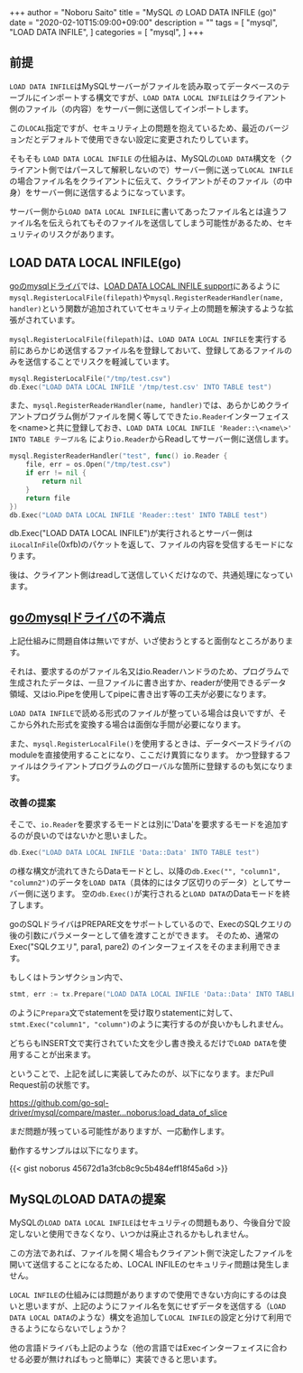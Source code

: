 +++
author = "Noboru Saito"
title = "MySQL の LOAD DATA INFILE (go)"
date = "2020-02-10T15:09:00+09:00"
description = ""
tags = [
    "mysql",
    "LOAD DATA INFILE",
]
categories = [
    "mysql",
]
+++

## 前提

`LOAD DATA INFILE`はMySQLサーバーがファイルを読み取ってデータベースのテーブルにインポートする構文ですが、`LOAD DATA LOCAL INFILE`はクライアント側のファイル（の内容）をサーバー側に送信してインポートします。

この`LOCAL`指定ですが、セキュリティ上の問題を抱えているため、最近のバージョンだとデフォルトで使用できない設定に変更されたりしています。

そもそも `LOAD DATA LOCAL INFILE` の仕組みは、MySQLの`LOAD DATA`構文を（クライアント側ではパースして解釈しないので）サーバー側に送って`LOCAL INFILE`の場合ファイル名をクライアントに伝えて、クライアントがそのファイル（の中身）をサーバー側に送信するようになっています。

サーバー側から`LOAD DATA LOCAL INFILE`に書いてあったファイル名とは違うファイル名を伝えられてもそのファイルを送信してしまう可能性があるため、セキュリティのリスクがあります。

## LOAD DATA LOCAL INFILE(go)

[goのmysqlドライバ](https://github.com/go-sql-driver/mysql)では、[LOAD DATA LOCAL INFILE support](https://github.com/go-sql-driver/mysql#load-data-local-infile-support)にあるように
`mysql.RegisterLocalFile(filepath)`や`mysql.RegisterReaderHandler(name, handler)`という関数が追加されていてセキュリティ上の問題を解決するような拡張がされています。

`mysql.RegisterLocalFile(filepath)`は、`LOAD DATA LOCAL INFILE`を実行する前にあらかじめ送信するファイル名を登録しておいて、登録してあるファイルのみを送信することでリスクを軽減しています。

```go
mysql.RegisterLocalFile("/tmp/test.csv")
db.Exec("LOAD DATA LOCAL INFILE '/tmp/test.csv' INTO TABLE test")
```

また、`mysql.RegisterReaderHandler(name, handler)`では、あらかじめクライアントプログラム側がファイルを開く等してできた`io.Reader`インターフェイスを\<name\>と共に登録しておき、`LOAD DATA LOCAL INFILE 'Reader::\<name\>' INTO TABLE テーブル名` により`io.Reader`からReadしてサーバー側に送信します。

```go
mysql.RegisterReaderHandler("test", func() io.Reader {
    file, err = os.Open("/tmp/test.csv")
	if err != nil {
	    return nil
	}
	return file
})
db.Exec("LOAD DATA LOCAL INFILE 'Reader::test' INTO TABLE test")
```

db.Exec("LOAD DATA LOCAL INFILE")が実行されるとサーバー側は`iLocalInFile`(0xfb)のパケットを返して、ファイルの内容を受信するモードになります。

後は、クライアント側はreadして送信していくだけなので、共通処理になっています。

## [goのmysqlドライバ](https://github.com/go-sql-driver/mysql)の不満点

上記仕組みに問題自体は無いですが、いざ使おうとすると面倒なところがあります。

それは、要求するのがファイル名又はio.Readerハンドラのため、プログラムで生成されたデータは、一旦ファイルに書き出すか、readerが使用できるデータ領域、又はio.Pipeを使用してpipeに書き出す等の工夫が必要になります。

`LOAD DATA INFILE`で読める形式のファイルが整っている場合は良いですが、そこから外れた形式を変換する場合は面倒な手間が必要になります。

また、`mysql.RegisterLocalFile()`を使用するときは、データベースドライバのmoduleを直接使用することになり、ここだけ異質になります。
かつ登録するファイルはクライアントプログラムのグローバルな箇所に登録するのも気になります。

### 改善の提案

そこで、`io.Reader`を要求するモードとは別に'Data'を要求するモードを追加するのが良いのではないかと思いました。

```go
db.Exec("LOAD DATA LOCAL INFILE 'Data::Data' INTO TABLE test")
```

の様な構文が流れてきたらDataモードとし、以降の`db.Exec("", "column1", "column2")`のデータを`LOAD DATA`（具体的にはタブ区切りのデータ）としてサーバー側に送ります。
空の`db.Exec()`が実行されると`LOAD DATA`のDataモードを終了します。

goのSQLドライバはPREPARE文をサポートしているので、ExecのSQLクエリの後の引数にパラメーターとして値を渡すことができます。
そのため、通常のExec("SQLクエリ", para1, pare2) のインターフェイスをそのまま利用できます。

もしくはトランザクション内で、

```go
stmt, err := tx.Prepare("LOAD DATA LOCAL INFILE 'Data::Data' INTO TABLE test")
```

のように`Prepara`文でstatementを受け取りstatementに対して、
`stmt.Exec("column1", "column")`のように実行するのが良いかもしれません。

どちらもINSERT文で実行されていた文を少し書き換えるだけで`LOAD DATA`を使用することが出来ます。

ということで、上記を試しに実装してみたのが、以下になります。まだPull Request前の状態です。

https://github.com/go-sql-driver/mysql/compare/master...noborus:load_data_of_slice

まだ問題が残っている可能性がありますが、一応動作します。

動作するサンプルは以下になります。

{{< gist noborus 45672d1a3fcb8c9c5b484eff18f45a6d >}}

## MySQLのLOAD DATAの提案

MySQLの`LOAD DATA LOCAL INFILE`はセキュリティの問題もあり、今後自分で設定しないと使用できなくなり、いつかは廃止されるかもしれません。

この方法であれば、ファイルを開く場合もクライアント側で決定したファイルを開いて送信することになるため、LOCAL INFILEのセキュリティ問題は発生しません。

`LOCAL INFILE`の仕組みには問題がありますので使用できない方向にするのは良いと思いますが、上記のようにファイル名を気にせずデータを送信する（`LOAD DATA LOCAL DATA`のような）構文を追加して`LOCAL INFILE`の設定と分けて利用できるようにならないでしょうか？

他の言語ドライバも上記のような（他の言語ではExecインターフェイスに合わせる必要が無ければもっと簡単に）実装できると思います。
